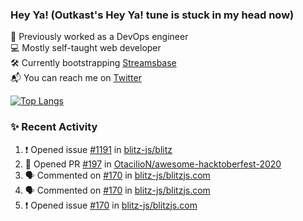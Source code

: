 ### Hey Ya! (Outkast's Hey Ya! tune is stuck in my head now)

💼 Previously worked as a DevOps engineer  
💻 Mostly self-taught web developer  
🛠️ Currently bootstrapping [Streamsbase](https://streamsbase.com)  
📬 You can reach me on [Twitter](https://twitter.com/LoriKarikari)

[![Top Langs](https://github-readme-stats.vercel.app/api/top-langs/?username=LoriKarikari&layout=compact)](https://github.com/LoriKarikari/github-readme-stats)

### ✨ Recent Activity

<!--START_SECTION:activity-->
1. ❗️ Opened issue [#1191](https://github.com/blitz-js/blitz/issues/1191) in [blitz-js/blitz](https://github.com/blitz-js/blitz)
2. 💪 Opened PR [#197](https://github.com/OtacilioN/awesome-hacktoberfest-2020/pull/197) in [OtacilioN/awesome-hacktoberfest-2020](https://github.com/OtacilioN/awesome-hacktoberfest-2020)
3. 🗣 Commented on [#170](https://github.com/blitz-js/blitzjs.com/issues/170) in [blitz-js/blitzjs.com](https://github.com/blitz-js/blitzjs.com)
4. 🗣 Commented on [#170](https://github.com/blitz-js/blitzjs.com/issues/170) in [blitz-js/blitzjs.com](https://github.com/blitz-js/blitzjs.com)
5. ❗️ Opened issue [#170](https://github.com/blitz-js/blitzjs.com/issues/170) in [blitz-js/blitzjs.com](https://github.com/blitz-js/blitzjs.com)
<!--END_SECTION:activity-->
